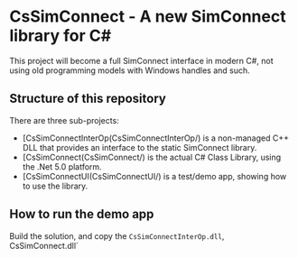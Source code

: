 # CsSimConnect - A new SimConnect library for C#

This project will become a full SimConnect interface in modern C#, not using old programming models with Windows handles and such.

## Structure of this repository

There are three sub-projects:
* [CsSimConnectInterOp(CsSimConnectInterOp/) is a non-managed C++ DLL that provides an interface to the static SimConnect library.
* [CsSimConnect(CsSimConnect/) is the actual C# Class Library, using the .Net 5.0 platform.
* [CsSimConnectUI(CsSimConnectUI/) is a test/demo app, showing how to use the library.

## How to run the demo app

Build the solution, and copy the `CsSimConnectInterOp.dll`, CsSimConnect.dll`
